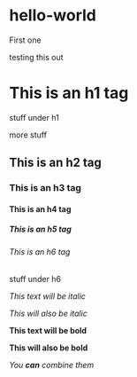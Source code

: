 # hello-world
First one

testing this out
# This is an h1 tag
stuff under h1

more stuff
## This is an h2 tag
### This is an h3 tag
#### This is an h4 tag
##### This is an h5 tag
###### This is an h6 tag
stuff under h6

*This text will be italic*

_This will also be italic_

**This text will be bold**

__This will also be bold__

_You **can** combine them_
